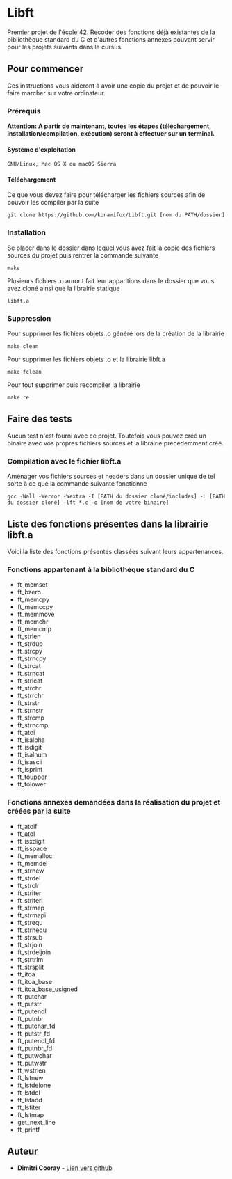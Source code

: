# Libft

Premier projet de l'école 42. Recoder des fonctions déjà existantes de la bibliothèque standard du C et d'autres 
fonctions annexes pouvant servir pour les projets suivants dans le cursus.

## Pour commencer

Ces instructions vous aideront à avoir une copie du projet et de pouvoir le faire marcher sur votre ordinateur.

### Prérequis

**Attention: A partir de maintenant, toutes les étapes (téléchargement, installation/compilation, exécution) seront à effectuer sur un terminal.**

#### Système d'exploitation

```
GNU/Linux, Mac OS X ou macOS Sierra
```

#### Téléchargement

Ce que vous devez faire pour télécharger les fichiers sources afin de pouvoir les compiler par la suite

```
git clone https://github.com/konamifox/Libft.git [nom du PATH/dossier]
```

### Installation

Se placer dans le dossier dans lequel vous avez fait la copie des fichiers sources du projet puis rentrer la commande suivante

```
make
```
Plusieurs fichiers .o auront fait leur apparitions dans le dossier que vous avez cloné ainsi que la librairie statique

```
libft.a
```
### Suppression

Pour supprimer les fichiers objets .o généré lors de la création de la librairie

```
make clean
```

Pour supprimer les fichiers objets .o et la librairie libft.a

```
make fclean
```

Pour tout supprimer puis recompiler la librairie

```
make re
```

## Faire des tests

Aucun test n'est fourni avec ce projet. Toutefois vous pouvez créé un binaire avec vos propres fichiers sources et la 
librairie précédemment créé.

### Compilation avec le fichier libft.a

Aménager vos fichiers sources et headers dans un dossier unique de tel sorte à ce que la commande suivante fonctionne

```
gcc -Wall -Werror -Wextra -I [PATH du dossier cloné/includes] -L [PATH du dossier cloné] -lft *.c -o [nom de votre binaire]
```

## Liste des fonctions présentes dans la librairie libft.a

Voici la liste des fonctions présentes classées suivant leurs appartenances.

### Fonctions appartenant à la bibliothèque standard du C

* ft_memset
* ft_bzero
* ft_memcpy
* ft_memccpy
* ft_memmove
* ft_memchr
* ft_memcmp
* ft_strlen
* ft_strdup
* ft_strcpy
* ft_strncpy
* ft_strcat
* ft_strncat
* ft_strlcat
* ft_strchr
* ft_strrchr
* ft_strstr
* ft_strnstr
* ft_strcmp
* ft_strncmp
* ft_atoi
* ft_isalpha
* ft_isdigit
* ft_isalnum
* ft_isascii
* ft_isprint
* ft_toupper
* ft_tolower

### Fonctions annexes demandées dans la réalisation du projet et créées par la suite

* ft_atoif
* ft_atol
* ft_isxdigit
* ft_isspace
* ft_memalloc
* ft_memdel
* ft_strnew
* ft_strdel
* ft_strclr
* ft_striter
* ft_striteri
* ft_strmap
* ft_strmapi
* ft_strequ
* ft_strnequ
* ft_strsub
* ft_strjoin
* ft_strdeljoin
* ft_strtrim
* ft_strsplit
* ft_itoa
* ft_itoa_base
* ft_itoa_base_usigned
* ft_putchar
* ft_putstr
* ft_putendl
* ft_putnbr
* ft_putchar_fd
* ft_putstr_fd
* ft_putendl_fd
* ft_putnbr_fd
* ft_putwchar
* ft_putwstr
* ft_wstrlen
* ft_lstnew
* ft_lstdelone
* ft_lstdel
* ft_lstadd
* ft_lstiter
* ft_lstmap
* get_next_line
* ft_printf

## Auteur

* **Dimitri Cooray** - [Lien vers github](https://github.com/konamifox)
